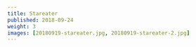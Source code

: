 ```yaml
---
title: Stareater
published: 2018-09-24
weight: 3
images: [20180919-stareater.jpg, 20180919-stareater-2.jpg]
---
```


